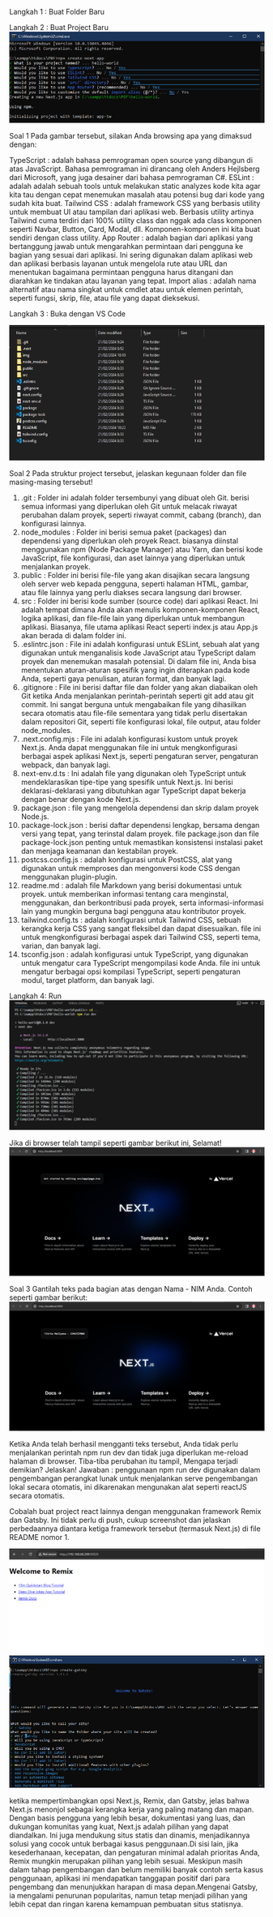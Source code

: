 Langkah 1 : Buat Folder Baru

Langkah 2 : Buat Project Baru
![img](/2/img/1.PNG)

Soal 1
Pada gambar tersebut, silakan Anda browsing apa yang dimaksud dengan:

TypeScript : adalah bahasa pemrograman open source yang dibangun di atas JavaScript. Bahasa pemrograman ini dirancang oleh Anders Hejlsberg dari Microsoft, yang juga desainer dari bahasa pemrograman C#.
ESLint : adalah adalah sebuah tools untuk melakukan static analyzes kode kita agar kita tau dengan cepat menemukan masalah atau potensi bug dari kode yang sudah kita buat.
Tailwind CSS : adalah framework CSS yang berbasis utility untuk membuat UI atau tampilan dari aplikasi web. Berbasis utility artinya Tailwind cuma terdiri dari 100% utility class dan nggak ada class komponen seperti Navbar, Button, Card, Modal, dll. Komponen-komponen ini kita buat sendiri dengan class utility.
App Router : adalah bagian dari aplikasi yang bertanggung jawab untuk mengarahkan permintaan dari pengguna ke bagian yang sesuai dari aplikasi. Ini sering digunakan dalam aplikasi web dan aplikasi berbasis layanan untuk mengelola rute atau URL dan menentukan bagaimana permintaan pengguna harus ditangani dan diarahkan ke tindakan atau layanan yang tepat. 
Import alias : adalah nama alternatif atau nama singkat untuk cmdlet atau untuk elemen perintah, seperti fungsi, skrip, file, atau file yang dapat dieksekusi.

Langkah 3 : Buka dengan VS Code

![img](2/img/macam-macam%20folder.PNG)

Soal 2
Pada struktur project tersebut, jelaskan kegunaan folder dan file masing-masing tersebut!

1. .git : Folder ini adalah folder tersembunyi yang dibuat oleh Git. berisi semua informasi yang diperlukan oleh Git untuk melacak riwayat perubahan dalam proyek, seperti riwayat commit, cabang (branch), dan konfigurasi lainnya. 
2. node_modules : Folder ini berisi semua paket (packages) dan dependensi yang diperlukan oleh proyek React. biasanya diinstal menggunakan npm (Node Package Manager) atau Yarn, dan berisi kode JavaScript, file konfigurasi, dan aset lainnya yang diperlukan untuk menjalankan proyek.
3. public : Folder ini berisi file-file yang akan disajikan secara langsung oleh server web kepada pengguna, seperti halaman HTML, gambar, atau file lainnya yang perlu diakses secara langsung dari browser.
4. src : Folder ini berisi kode sumber (source code) dari aplikasi React. Ini adalah tempat dimana Anda akan menulis komponen-komponen React, logika aplikasi, dan file-file lain yang diperlukan untuk membangun aplikasi. Biasanya, file utama aplikasi React seperti index.js atau App.js akan berada di dalam folder ini.
5. .eslintrc.json : File ini adalah konfigurasi untuk ESLint, sebuah alat yang digunakan untuk menganalisis kode JavaScript atau TypeScript dalam proyek dan menemukan masalah potensial. Di dalam file ini, Anda bisa menentukan aturan-aturan spesifik yang ingin diterapkan pada kode Anda, seperti gaya penulisan, aturan format, dan banyak lagi.
6. .gitignore : File ini berisi daftar file dan folder yang akan diabaikan oleh Git ketika Anda menjalankan perintah-perintah seperti git add atau git commit. Ini sangat berguna untuk mengabaikan file yang dihasilkan secara otomatis atau file-file sementara yang tidak perlu disertakan dalam repositori Git, seperti file konfigurasi lokal, file output, atau folder node_modules.
7. .next.config.mjs : File ini adalah konfigurasi kustom untuk proyek Next.js. Anda dapat menggunakan file ini untuk mengkonfigurasi berbagai aspek aplikasi Next.js, seperti pengaturan server, pengaturan webpack, dan banyak lagi.
8. next-env.d.ts : Ini adalah file yang digunakan oleh TypeScript untuk mendeklarasikan tipe-tipe yang spesifik untuk Next.js. Ini berisi deklarasi-deklarasi yang dibutuhkan agar TypeScript dapat bekerja dengan benar dengan kode Next.js.
9. package.json : file yang mengelola dependensi dan skrip dalam proyek Node.js.
10. package-lock.json : berisi daftar dependensi lengkap, bersama dengan versi yang tepat, yang terinstal dalam proyek. file package.json dan file package-lock.json penting untuk memastikan konsistensi instalasi paket dan menjaga keamanan dan kestabilan proyek.
11. postcss.config.js : adalah konfigurasi untuk PostCSS, alat yang digunakan untuk memproses dan mengonversi kode CSS dengan menggunakan plugin-plugin.
12. readme.md : adalah file Markdown yang berisi dokumentasi untuk proyek. untuk memberikan informasi tentang cara menginstal, menggunakan, dan berkontribusi pada proyek, serta informasi-informasi lain yang mungkin berguna bagi pengguna atau kontributor proyek.
13. tailwind.config.ts : adalah konfigurasi untuk Tailwind CSS, sebuah kerangka kerja CSS yang sangat fleksibel dan dapat disesuaikan. file ini untuk mengkonfigurasi berbagai aspek dari Tailwind CSS, seperti tema, varian, dan banyak lagi.
14. tsconfig.json : adalah konfigurasi untuk TypeScript, yang digunakan untuk mengatur cara TypeScript mengompilasi kode Anda. file ini untuk mengatur berbagai opsi kompilasi TypeScript, seperti pengaturan modul, target platform, dan banyak lagi.


Langkah 4: Run
![img](2/img/terminal.PNG)

Jika di browser telah tampil seperti gambar berikut ini, Selamat!
![img](2/img/selamat.PNG)

Soal 3
Gantilah teks pada bagian atas dengan Nama - NIM Anda. Contoh seperti gambar berikut:
![img](2/img/nama%20nim.PNG)

Ketika Anda telah berhasil mengganti teks tersebut, Anda tidak perlu menjalankan perintah npm run dev dan tidak juga diperlukan me-reload halaman di browser. Tiba-tiba perubahan itu tampil, Mengapa terjadi demikian? Jelaskan!
Jawaban : penggunaan npm run dev digunakan dalam pengembangan perangkat lunak untuk menjalankan serve pengembangan lokal secara otomatis, ini dikarenakan mengunakan alat seperti reactJS secara otomatis.


Cobalah buat project react lainnya dengan menggunakan framework Remix dan Gatsby. Ini tidak perlu di push, cukup screenshot dan jelaskan perbedaannya diantara ketiga framework tersebut (termasuk Next.js) di file README nomor 1.

![img](2/img/welcome%20remix.PNG)
![img](2/img/gatsby.PNG)

ketika mempertimbangkan opsi Next.js, Remix, dan Gatsby, jelas bahwa Next.js menonjol sebagai kerangka kerja yang paling matang dan mapan. Dengan basis pengguna yang lebih besar, dokumentasi yang luas, dan dukungan komunitas yang kuat, Next.js adalah pilihan yang dapat diandalkan. Ini juga mendukung situs statis dan dinamis, menjadikannya solusi yang cocok untuk berbagai kasus penggunaan.Di sisi lain, jika kesederhanaan, kecepatan, dan pengaturan minimal adalah prioritas Anda, Remix mungkin merupakan pilihan yang lebih sesuai. Meskipun masih dalam tahap pengembangan dan belum memiliki banyak contoh serta kasus penggunaan, aplikasi ini mendapatkan tanggapan positif dari para pengembang dan menunjukkan harapan di masa depan.Mengenai Gatsby, ia mengalami penurunan popularitas, namun tetap menjadi pilihan yang lebih cepat dan ringan karena kemampuan pembuatan situs statisnya.